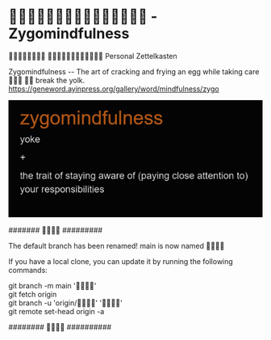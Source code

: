 #  - Zygomindfulness

 
Personal Zettelkasten

Zygomindfulness -- The art of cracking and frying an egg while taking care   break the yolk.<br>
https://geneword.ayinpress.org/gallery/word/mindfulness/zygo

![](.?raw=true)
<!--
# ![](.png?raw=true)
# ![](zygomindfulness.png?raw=true)
-->


#######  #########

The default branch has been renamed!
main is now named 

If you have a local clone, you can update it by running the following commands:

git branch -m main '' <br>
git fetch origin <br>
git branch -u 'origin/' '' <br>
git remote set-head origin -a <br>

########  ##########
